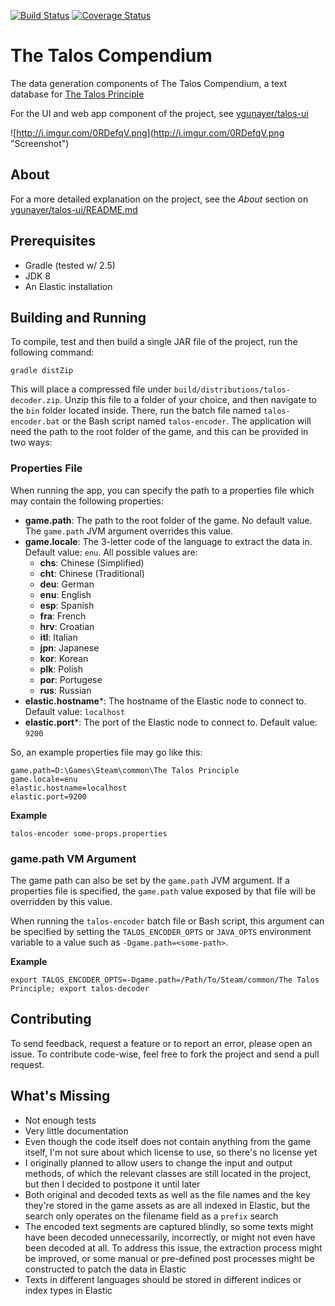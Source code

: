 [![Build Status](https://travis-ci.org/ygunayer/talos-decoder.svg)](https://travis-ci.org/ygunayer/talos-decoder.svg)
[![Coverage Status](https://coveralls.io/repos/ygunayer/talos-decoder/badge.svg?branch=master&service=github)](https://coveralls.io/github/ygunayer/talos-decoder?branch=master)

# The Talos Compendium
The data generation components of The Talos Compendium, a text database for [The Talos Principle](http://www.croteam.com/talosprinciple/)

For the UI and web app component of the project, see [ygunayer/talos-ui](https://github.com/ygunayer/talos-ui)

![http://i.imgur.com/0RDefqV.png](http://i.imgur.com/0RDefqV.png "Screenshot")

## About
For a more detailed explanation on the project, see the *About* section on [ygunayer/talos-ui/README.md](https://github.com/ygunayer/talos-ui/README.md)

## Prerequisites
- Gradle (tested w/ 2.5)
- JDK 8
- An Elastic installation

## Building and Running
To compile, test and then build a single JAR file of the project, run the following command:

```gradle distZip```

This will place a compressed file under ```build/distributions/talos-decoder.zip```. Unzip this file to a folder of your choice, and then navigate to the ```bin``` folder located inside. There, run the batch file named ```talos-encoder.bat``` or the Bash script named ```talos-encoder```. The application will need the path to the root folder of the game, and this can be provided in two ways:

### Properties File
When running the app, you can specify the path to a properties file which may contain the following properties:
- **game.path**: The path to the root folder of the game. No default value. The ```game.path``` JVM argument overrides this value.
- **game.locale**: The 3-letter code of the language to extract the data in. Default value: ```enu```. All possible values are:
  - **chs**: Chinese (Simplified)
  - **cht**: Chinese (Traditional)
  - **deu**: German
  - **enu**: English
  - **esp**: Spanish
  - **fra**: French
  - **hrv**: Croatian
  - **itl**: Italian
  - **jpn**: Japanese
  - **kor**: Korean
  - **plk**: Polish
  - **por**: Portugese
  - **rus**: Russian
- **elastic.hostname***: The hostname of the Elastic node to connect to. Default value: ```localhost```
- **elastic.port***: The port of the Elastic node to connect to. Default value: ```9200```

So, an example properties file may go like this:

```
game.path=D:\Games\Steam\common\The Talos Principle
game.locale=enu
elastic.hostname=localhost
elastic.port=9200
```

**Example**  
```
talos-encoder some-props.properties
```

### game.path VM Argument
The game path can also be set by the ```game.path``` JVM argument. If a properties file is specified, the ```game.path``` value exposed by that file will be overridden by this value.

When running the ```talos-encoder``` batch file or Bash script, this argument can be specified by setting the ```TALOS_ENCODER_OPTS``` or ```JAVA_OPTS``` environment variable to a value such as ```-Dgame.path=<some-path>```.

**Example**  
```
export TALOS_ENCODER_OPTS=-Dgame.path=/Path/To/Steam/common/The Talos Principle; export talos-decoder
```

## Contributing
To send feedback, request a feature or to report an error, please open an issue. To contribute code-wise, feel free to fork the project and send a pull request.

## What's Missing
- Not enough tests
- Very little documentation
- Even though the code itself does not contain anything from the game itself, I'm not sure about which license to use, so there's no license yet
- I originally planned to allow users to change the input and output methods, of which the relevant classes are still located in the project, but then I decided to postpone it until later
- Both original and decoded texts as well as the file names and the key they're stored in the game assets as are all indexed in Elastic, but the search only operates on the filename field as a ```prefix``` search
- The encoded text segments are captured blindly, so some texts might have been decoded unnecessarily, incorrectly, or might not even have been decoded at all. To address this issue, the extraction process might be improved, or some manual or pre-defined post processes might be constructed to patch the data in Elastic
- Texts in different languages should be stored in different indices or index types in Elastic
